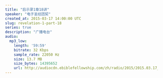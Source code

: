 ```yaml
---
title: "启示录1章18讲"
speaker: "电子圣经团契"
created_at: 2015-03-17 14:00:00 UTC
slug: revelation-1-part-18
series: true
description: "广播电台"
audio:
  mp3_low:
    length: '59:59'
    bitrate: 32 Kbps
    sample_rate: 22050 Hz
    size: 13.7 MB
    size_bytes: 14395652
    url: http://audiocdn.ebiblefellowship.com/zh/radio/2015/2015.03.17_EBF_-_Revelation_1_Part_18.mp3
---
```

